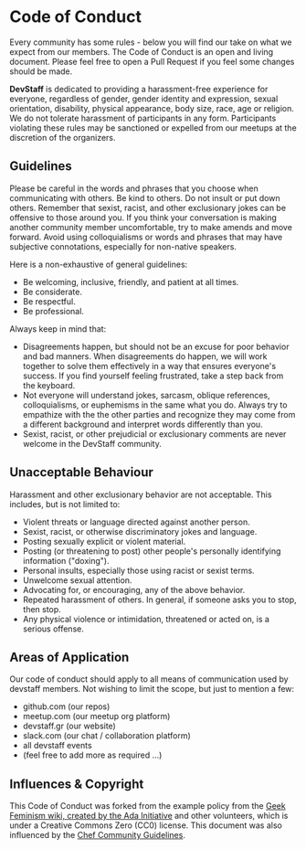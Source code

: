 # Code of Conduct
Every community has some rules - below you will find our take on what we expect from our members. The Code of Conduct is an open and living document. Please feel free to open a Pull Request if you feel some changes should be made. 

**DevStaff** is dedicated to providing a harassment-free experience for everyone, regardless of gender, gender identity and expression, sexual orientation, disability, physical appearance, body size, race, age or religion. We do not tolerate harassment of participants in any form. Participants violating these rules may be sanctioned or expelled from our meetups at the discretion of the organizers. 

## Guidelines
Please be careful in the words and phrases that you choose when communicating with others. Be kind to others. Do not insult or put down others. Remember that sexist, racist, and other exclusionary jokes can be offensive to those around you. If you think your conversation is making another community member uncomfortable, try to make amends and move forward. Avoid using colloquialisms or words and phrases that may have subjective connotations, especially for non-native speakers.

Here is a non-exhaustive of general guidelines:

* Be welcoming, inclusive, friendly, and patient at all times.
* Be considerate.
* Be respectful.
* Be professional.

Always keep in mind that:

* Disagreements happen, but should not be an excuse for poor behavior and bad manners. When disagreements do happen, we will work together to solve them effectively in a way that ensures everyone's success. If you find yourself feeling frustrated, take a step back from the keyboard.
* Not everyone will understand jokes, sarcasm, oblique references, colloquialisms, or euphemisms in the same what you do. Always try to empathize with the the other parties and recognize they may come from a different background and interpret words differently than you.
* Sexist, racist, or other prejudicial or exclusionary comments are never welcome in the DevStaff community.

## Unacceptable Behaviour
Harassment and other exclusionary behavior are not acceptable. This includes, but is not limited to:

* Violent threats or language directed against another person.
* Sexist, racist, or otherwise discriminatory jokes and language.
* Posting sexually explicit or violent material.
* Posting (or threatening to post) other people's personally identifying information ("doxing").
* Personal insults, especially those using racist or sexist terms.
* Unwelcome sexual attention.
* Advocating for, or encouraging, any of the above behavior.
* Repeated harassment of others. In general, if someone asks you to stop, then stop.
* Any physical violence or intimidation, threatened or acted on, is a serious offense.

## Areas of Application
Our code of conduct should apply to all means of communication used by devstaff members. Not wishing to limit the scope, but just to mention a few:

* github.com (our repos)
* meetup.com (our meetup org platform)
* devstaff.gr (our website)
* slack.com (our chat / collaboration platform)
* all devstaff events
* (feel free to add more as required ...)

## Influences & Copyright
This Code of Conduct was forked from the example policy from the [Geek Feminism wiki, created by the Ada Initiative](http://geekfeminism.wikia.com/wiki/Conference_anti-harassment/Policy) and other volunteers, which is under a Creative Commons Zero (CC0) license. This document was also influenced by the [Chef Community Guidelines](https://docs.chef.io/community_guidelines.html).
